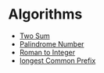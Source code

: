 # Algorithms

* [Two Sum](https://github.com/Atlas-Li/Algorithms/tree/main/twoSum)
* [Palindrome Number](https://github.com/Atlas-Li/Algorithms/tree/main/PalindromeNumber)
* [Roman to Integer](https://github.com/Atlas-Li/Algorithms/tree/main/RomantoInteger)
* [longest Common Prefix](https://github.com/Atlas-Li/Algorithms/tree/main/longestCommonPrefix)
